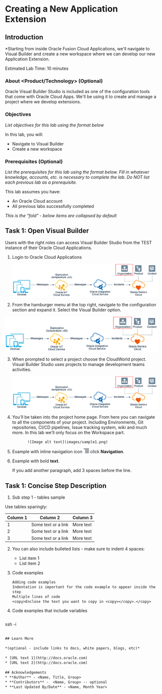 # Creating a New Application Extension

## Introduction

*Starting from inside Oracle Fusion Cloud Applications, we'll navigate to Visual Builder and create a new workspace where we can develop our new Application Extension.

Estimated Lab Time: 10 minutes

### About <Product/Technology> (Optional)
Oracle Visual Builder Studio is included as one of the configuration tools that come with Oracle Cloud Apps. We'll be using it to create and manage a project where we develop extensions.

### Objectives

*List objectives for this lab using the format below*

In this lab, you will:
* Navigate to Visual Builder
* Create a new workspace

### Prerequisites (Optional)

*List the prerequisites for this lab using the format below. Fill in whatever knowledge, accounts, etc. is necessary to complete the lab. Do NOT list each previous lab as a prerequisite.*

This lab assumes you have:
* An Oracle Cloud account
* All previous labs successfully completed


*This is the "fold" - below items are collapsed by default*

## Task 1: Open Visual Builder

Users with the right roles can access Visual Builder Studio from the TEST instance of their Oracle Cloud Applications.

1. Login to Oracle Cloud Applications

	![Image alt text](images/sample1.png)

2. From the hamburger menu at the top right, navigate to the configuration section and expand it. Select the Visual Builder option.

  ![Image alt text](images/sample1.png)

3. When prompted to select a project choose the CloudWorld project. Visual Builder Studio uses projects to manage development teams activities.

	  ![Image alt text](images/sample1.png)

4. You'll be taken into the project home page. From here you can navigate to all the components of your project. Including Environments, Git repositories, CI/CD pipelines, Issue tracking system, wiki and much more. In this lab we'll only focus on the Workspace part. 

			  ![Image alt text](images/sample1.png)

4. Example with inline navigation icon ![Image alt text](images/sample2.png) click **Navigation**.

5. Example with bold **text**.

   If you add another paragraph, add 3 spaces before the line.

## Task 1: Concise Step Description

1. Sub step 1 - tables sample

  Use tables sparingly:

  | Column 1 | Column 2 | Column 3 |
  | --- | --- | --- |
  | 1 | Some text or a link | More text  |
  | 2 |Some text or a link | More text |
  | 3 | Some text or a link | More text |

2. You can also include bulleted lists - make sure to indent 4 spaces:

    - List item 1
    - List item 2

3. Code examples

    ```
    Adding code examples
  	Indentation is important for the code example to appear inside the step
    Multiple lines of code
  	<copy>Enclose the text you want to copy in <copy></copy>.</copy>
    ```

4. Code examples that include variables

	```
  <copy>ssh -i <ssh-key-file></copy>
  ```

## Learn More

*(optional - include links to docs, white papers, blogs, etc)*

* [URL text 1](http://docs.oracle.com)
* [URL text 2](http://docs.oracle.com)

## Acknowledgements
* **Author** - <Name, Title, Group>
* **Contributors** -  <Name, Group> -- optional
* **Last Updated By/Date** - <Name, Month Year>
